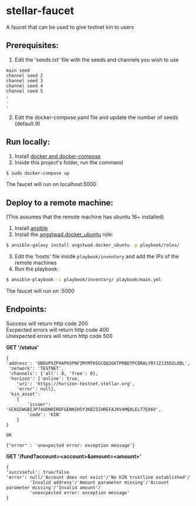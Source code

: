 # stellar-faucet

A faucet that can be used to give testnet kin to users

## Prerequisites:
1. Edit the 'seeds.txt' file with the seeds and channels you wish to use
```
main seed  
channel seed 2  
channel seed 3  
channel seed 4  
channel seed 5  
.  
.  
.
```
2. Edit the docker-compose.yaml file and update the number of seeds (default 9)

## Run locally:
1. Install [docker and docker-compose](https://docs.docker.com/install/)
2. Inside this project's folder, run the command
```bash
$ sudo docker-compose up
```
The faucet will run on localhost:5000

## Deploy to a remote machine:
(This assumes that the remote machine has ubuntu 16+ installed)  
1. Install [ansible](http://docs.ansible.com/ansible/latest/installation_guide/intro_installation.html)
2. Install the [angstwad.docker_ubuntu](https://github.com/angstwad/docker.ubuntu) role:
```bash
$ ansible-galaxy install angstwad.docker_ubuntu -p playbook/roles/
```
3. Edit the 'hosts' file inside ```playbook/inventory``` and add the IPs of the remote machines
4. Run the playbook:
```bash
$ ansible-playbook -i playbook/inventory/ playbook/main.yml
```
The faucet will run on <ip>:5000

## Endpoints:
Success will return http code 200  
Excpected errors will return http code 400  
Unexpected errors will return http code 500

**GET '/status'**  
```
{
'address': 'GBDUPSZP4APH3PNFIMYMTHIGCQQ2GKTPRBDTPCORALYRYJZJ35O2LOBL',
 'network': 'TESTNET',
 'channels': {'all': 8, 'free': 8},
 'horizon': {'online': true,
 	'uri': 'https://horizon-testnet.stellar.org',
 	'error': null},
 'kin_asset': 
 	{
    	'issuer': 'GCKG5WGBIJP74UDNRIRDFGENNIH5Y3KBI5IHREFAJKV4MQXLELT7EX6V',
        'code': 'KIN'
    }
}

OR

{"error" : 'unexpected error: exception message'}  

```

**GET '/fund?account=\<account\>&amount=\<amount\>'**
```
{
'succsseful': true/false
'error': null/'Account does not exist'/'No KIN trustline established'/
         'Invalid address'/'Amount parameter missing'/'Account parameter missing'/'Invalid amount'/
         'unexcpected error: exception message'
}
```

